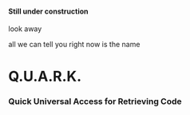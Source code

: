 #### **Still under construction** ##

look away

all we can tell you right now is the name 

# Q.U.A.R.K.
### Quick Universal Access for Retrieving Code
